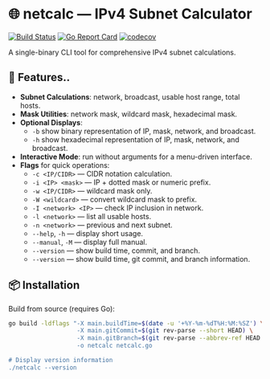 # 🌐 netcalc — IPv4 Subnet Calculator

[![Build Status](https://github.com/galenoferreira/cidrcalc/actions/workflows/ci.yml/badge.svg)](https://github.com/galenoferreira/cidrcalc/actions/workflows/ci.yml)
[![Go Report Card](https://goreportcard.com/badge/github.com/galenoferreira/cidrcalc)](https://goreportcard.com/report/github.com/galenoferreira/cidrcalc)
[![codecov](https://codecov.io/gh/galenoferreira/cidrcalc/branch/master/graph/badge.svg?token=)](https://codecov.io/gh/galenoferreira/cidrcalc)

A single-binary CLI tool for comprehensive IPv4 subnet calculations.

## 🚀 Features..

- **Subnet Calculations**: network, broadcast, usable host range, total hosts.
- **Mask Utilities**: network mask, wildcard mask, hexadecimal mask.
- **Optional Displays**:
  - `-b` show binary representation of IP, mask, network, and broadcast.
  - `-h` show hexadecimal representation of IP, mask, network, and broadcast.
- **Interactive Mode**: run without arguments for a menu-driven interface.
- **Flags** for quick operations:
  - `-c <IP/CIDR>` — CIDR notation calculation.
  - `-i <IP> <mask>` — IP + dotted mask or numeric prefix.
  - `-w <IP/CIDR>` — wildcard mask only.
  - `-W <wildcard>` — convert wildcard mask to prefix.
  - `-I <network> <IP>` — check IP inclusion in network.
  - `-l <network>` — list all usable hosts.
  - `-n <network>` — previous and next subnet.
  - `--help`, `-h` — display short usage.
  - `--manual`, `-M` — display full manual.
  - `--version` — show build time, commit, and branch.
  - `--version` — show build time, git commit, and branch information.

## 📦 Installation

Build from source (requires Go):

```bash
go build -ldflags "-X main.buildTime=$(date -u '+%Y-%m-%dT%H:%M:%SZ') \
                   -X main.gitCommit=$(git rev-parse --short HEAD) \
                   -X main.gitBranch=$(git rev-parse --abbrev-ref HEAD')" \
                   -o netcalc netcalc.go

# Display version information
./netcalc --version
```
